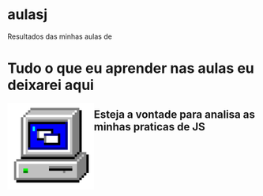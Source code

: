 # aulasj
Resultados das minhas aulas de <h1>Tudo o que eu aprender nas aulas eu deixarei aqui</h1> <img align = "left" alt = "GIF" src = "https://github.com/deut-erium/deut-erium/blob/master/assets/computer.gif?raw=1" width = "175vw" />
<h2>Esteja a vontade para analisa as minhas praticas de JS</h2>
